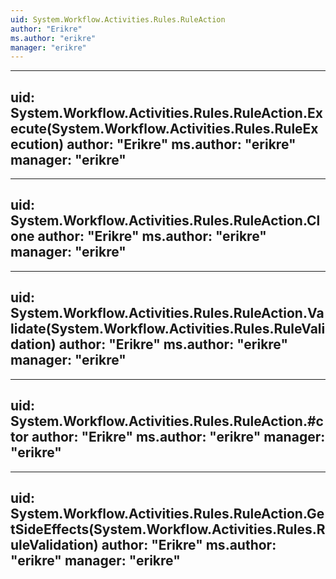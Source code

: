 ```yaml
---
uid: System.Workflow.Activities.Rules.RuleAction
author: "Erikre"
ms.author: "erikre"
manager: "erikre"
---
```


---
uid: System.Workflow.Activities.Rules.RuleAction.Execute(System.Workflow.Activities.Rules.RuleExecution)
author: "Erikre"
ms.author: "erikre"
manager: "erikre"
---

---
uid: System.Workflow.Activities.Rules.RuleAction.Clone
author: "Erikre"
ms.author: "erikre"
manager: "erikre"
---

---
uid: System.Workflow.Activities.Rules.RuleAction.Validate(System.Workflow.Activities.Rules.RuleValidation)
author: "Erikre"
ms.author: "erikre"
manager: "erikre"
---

---
uid: System.Workflow.Activities.Rules.RuleAction.#ctor
author: "Erikre"
ms.author: "erikre"
manager: "erikre"
---

---
uid: System.Workflow.Activities.Rules.RuleAction.GetSideEffects(System.Workflow.Activities.Rules.RuleValidation)
author: "Erikre"
ms.author: "erikre"
manager: "erikre"
---
